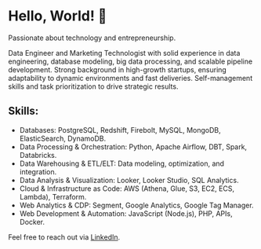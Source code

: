 # Hello, World! 👋

Passionate about technology and entrepreneurship.

Data Engineer and Marketing Technologist with solid experience in data engineering, database modeling, big data processing, and scalable pipeline development. Strong background in high-growth startups, ensuring adaptability to dynamic environments and fast deliveries. Self-management skills and task prioritization to drive strategic results.


## Skills:

- Databases: PostgreSQL, Redshift, Firebolt, MySQL, MongoDB,
ElasticSearch, DynamoDB.
- Data Processing & Orchestration: Python, Apache Airflow, DBT, Spark,
Databricks.
- Data Warehousing & ETL/ELT: Data modeling, optimization, and integration.
- Data Analysis & Visualization: Looker, Looker Studio, SQL Analytics.
- Cloud & Infrastructure as Code: AWS (Athena, Glue, S3, EC2, ECS,
Lambda), Terraform.
- Web Analytics & CDP: Segment, Google Analytics, Google Tag Manager.
- Web Development & Automation: JavaScript (Node.js), PHP, APIs, Docker.

Feel free to reach out via [LinkedIn](https://www.linkedin.com/in/marcelscoelho).
